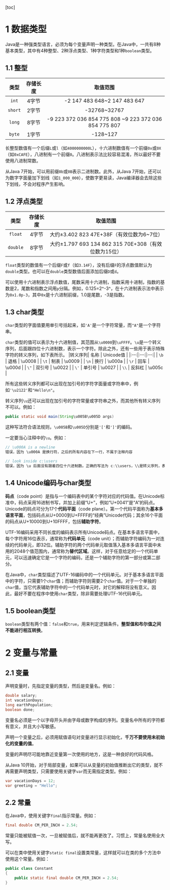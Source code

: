 [toc]
# 1 数据类型
Java是一种强类型语言，必须为每个变量声明一种类型。在Java中，一共有8种基本类型，其中有4种整型、2种浮点类型、1种字符类型和1种`boolean`类型。
## 1.1 整型
| 类型 | 存储长度 | 取值范围 |
|:--:|:--:|:--:|
| `int` | 4字节 | -2 147 483 648~2 147 483 647 |
| `short` | 2字节 | -32768~32767 |
| `long` | 8字节 | -9 223 372 036 854 775 808 ~9 223 372 036 854 775 807 |
| `byte` | 1字节 | -128~127 |

长整型数值有一个后缀`L`或`l`（如`4000000000L`），十六进制数值有一个前缀`0x`或`0X`（如`0xCAFE`），八进制有一个前缀`0`。八进制表示法比较容易混淆，所以最好不要使用八进制常数。

从Java 7开始，可以用前缀`0b`或`0B`表示二进制数。此外，从Java 7开始，还可以为数字字面量加下划线（如`1_000_000`），使数字更易读，Java编译器会去除这些下划线，不会对程序产生影响。
## 1.2 浮点类型
| 类型 | 存储长度 | 取值范围 |
|:--:|:--:|:--:|
| `float` | 4字节 | 大约±3.402 823 47E+38F（有效位数为6~7位） |
| `double` | 8字节 | 大约±1.797 693 134 862 315 70E+308（有效位数为15位） |

`float`类型的数值有一个后缀`F`或`f`（如`3.14F`），没有后缀`F`的浮点数值默认为`double`类型。也可以在`double`类型数值后面添加后缀`D`或`d`。

可以使用十六进制表示浮点数值，尾数采用十六进制，指数采用十进制，指数的基数是2，尾数和指数之间用`p`分隔。例如，0.125=2^-3^，在十六进制表示法中表示为`0x1.0p-3`，其中`0x`是十六进制前缀，1.0是尾数，-3是指数。
## 1.3 char类型
`char`类型的字面值要用单引号括起来，如`'A'`是一个字符常量，而`"A"`是一个字符串。

`char`类型的值可以表示为十六进制值，其范围从`\u0000`到`\uFFFF`。`\u`是一个转义序列，后面跟四位十六进制数，表示一个字符。除此之外，还有一些用于表示特殊字符的转义序列，如下表所示。
|转义序列| 名称 | Unicode值 |
|:--:|:--:|:--:|
| `\b` | 退格 | \u0008 |
| `\t` | 制表 | \u0009 |
| `\n` | 换行 | \u000a |
| `\r` | 回车 | \u000d |
| `\"` | 双引号 | \u0022 |
| `\'` | 单引号 | \u0027 |
| `\\` | 反斜杠 | \u005c |

所有这些转义序列都可以出现在加引号的字符字面量或字符串中，例如`'\u2122'`和`"Hello\n"`。

转义序列`\u`还可以出现在加引号的字符常量或字符串之外，而其他所有转义序列不可以。例如：
```java
public static void main(String\u005B\u005D args)
```
这种写法符合语法规则，`\u005B`和`\u005D`分别是`'['`和`']'`的编码。

一定要当心注释中的`\u`。例如：
```java
// \u000A is a newline
错误，因为 \u000A 是换行符，之后的所有内容在下一行，不属于注释内容

// look inside c:\users
错误，因为 \u 后面没有跟着四位十六进制数。正确的写法为 c:\\users，\\是转义序列，表示反斜杠
```
## 1.4 Unicode编码与char类型
**码点**（code point）是指与一个编码表中的某个字符对应的代码值。在Unicode标准中，码点采用16进制书写，并加上前缀“U+”，例如“U+0041”是“A”的码点。Unicode的码点可分为17个**代码平面**（code plane）。第一个代码平面称为**基本多语言平面**，包括码点从U+0000到U+FFFF的“经典”Unicode代码；其余16个平面的码点从U+10000到U+10FFFF，包括**辅助字符**。

UTF-16编码采用不同长度的编码表示所有Unicode码点。在基本多语言平面中，每个字符用16位表示，通常称为**代码单元**（code unit）；而辅助字符编码为一对连续的代码单元，即32位。辅助字符的两个代码单元取值落入基本多语言平面中未用的2048个值范围内，通常称为**替代区域**。这样，对于任意给定的一个代码单元，可以迅速确定它是一个字符的编码，还是一个辅助字符的第一部分或第二部分。

在Java中，`char`类型描述了UTF-16编码中的一个代码单元。对于基本多语言平面中的字符，只需要1个`char`值；而辅助字符则需要2个`char`值。对于一个单独的`char`值，当它代表辅助字符中的一个代码单元时，对它的解释将没有意义。因此，最好不要在程序中使用`char`类型，除非需要处理UTF-16代码单元。
## 1.5 boolean类型
`boolean`类型有两个值：`false`和`true`，用来判定逻辑条件。**整型值和布尔值之间不能进行相互转换**。
# 2 变量与常量
## 2.1 变量
声明变量时，先指定变量的类型，然后是变量名。例如：

```java
double salary;
int vacationDays;
long earthPopulation;
boolean done;
```
变量名必须是一个以字母开头并由字母或数字构成的序列。变量名中所有的字符都有意义，并且大小写敏感。

声明一个变量之后，必须用赋值语句对变量进行显示初始化，**千万不要使用未初始化的变量的值**。

变量的声明尽可能地靠近变量第一次使用的地方，这是一种良好的代码风格。

从Java 10开始，对于局部变量，如果可以从变量的初始值推断出它的类型，就不再需要声明类型，只需要使用关键字`var`而无需指定类型。例如：
```java
var vacationDays = 12;
var greeting = "Hello";
```
## 2.2 常量
在Java中，使用关键字`final`指示常量。例如：

```java
final double CM_PER_INCH = 2.54;
```
常量只能被赋值一次，一旦被赋值后，就不能再更改了。习惯上，常量名使用全大写。

可以在类中使用关键字`static final`设置类常量，这样就可以在类的多个方法中使用这个常量。例如：

```java
public class Constant
{
	public static final double CM_PER_INCH = 2.54;
}
```

